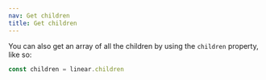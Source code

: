 ```yaml
---
nav: Get children
title: Get children
---
```


You can also get an array of all the children by using the `children` property, like so:

```javascript
const children = linear.children
```

